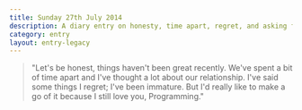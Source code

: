 ```yaml
---
title: Sunday 27th July 2014
description: A diary entry on honesty, time apart, regret, and asking for forgiveness
category: entry
layout: entry-legacy
---
```



> "Let's be honest, things haven't been great recently. We've
> spent a bit of time apart and I've thought a lot about our
> relationship. I've said some things I regret; I've been
> immature. But I'd really like to make a go of it because I
> still love you, Programming."
